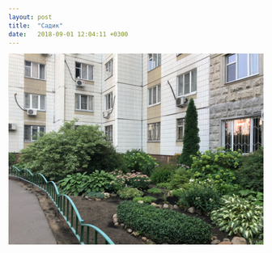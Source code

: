 ```yaml
---
layout: post
title:  "Садик"
date:   2018-09-01 12:04:11 +0300
---
```


<img src="/assets/images/2018/09/2018-09-01_12-04-11_IMG_0276_web.jpg" class="img-fluid mx-auto d-block" alt="Садик" />